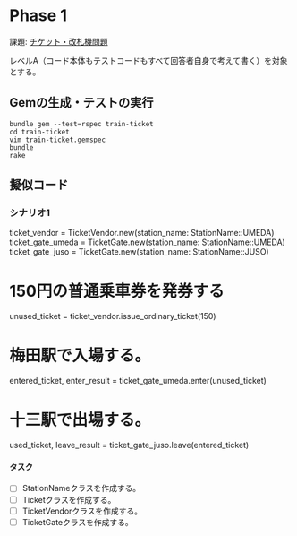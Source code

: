 
# Phase 1

課題: [チケット・改札機問題](https://gist.github.com/JunichiIto/39caae4f1c90499e2239785c3faf1b75)

レベルA（コード本体もテストコードもすべて回答者自身で考えて書く）を対象とする。

## Gemの生成・テストの実行

```
bundle gem --test=rspec train-ticket
cd train-ticket
vim train-ticket.gemspec
bundle
rake
```

## 擬似コード

### シナリオ1

ticket_vendor     = TicketVendor.new(station_name: StationName::UMEDA)
ticket_gate_umeda = TicketGate.new(station_name: StationName::UMEDA)
ticket_gate_juso  = TicketGate.new(station_name: StationName::JUSO)

# 150円の普通乗車券を発券する
unused_ticket = ticket_vendor.issue_ordinary_ticket(150)
# 梅田駅で入場する。
entered_ticket, enter_result = ticket_gate_umeda.enter(unused_ticket)
# 十三駅で出場する。
used_ticket, leave_result = ticket_gate_juso.leave(entered_ticket)

#### タスク

* [ ] StationNameクラスを作成する。
* [ ] Ticketクラスを作成する。
* [ ] TicketVendorクラスを作成する。
* [ ] TicketGateクラスを作成する。
